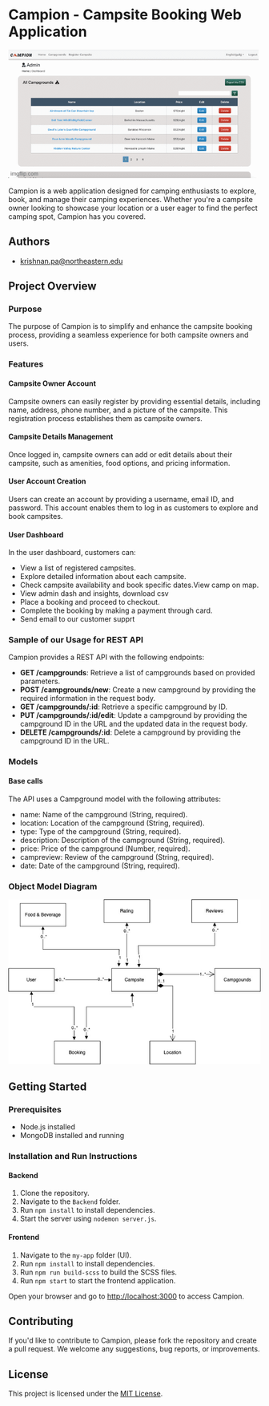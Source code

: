 # Campion - Campsite Booking Web Application

![Alt Text](89av44282491ae4f5c291d9e8732421a92ffd128dcd03fbe269705683c3f2a99400c77.gif)


Campion is a web application designed for camping enthusiasts to explore, book, and manage their camping experiences. Whether you're a campsite owner looking to showcase your location or a user eager to find the perfect camping spot, Campion has you covered.

## Authors
- [krishnan.pa@northeastern.edu](mailto:krishnan.pa@northeastern.edu)


## Project Overview

### Purpose
The purpose of Campion is to simplify and enhance the campsite booking process, providing a seamless experience for both campsite owners and users.

### Features

#### Campsite Owner Account
Campsite owners can easily register by providing essential details, including name, address, phone number, and a picture of the campsite. This registration process establishes them as campsite owners.

#### Campsite Details Management
Once logged in, campsite owners can add or edit details about their campsite, such as amenities, food options, and pricing information.

#### User Account Creation
Users can create an account by providing a username, email ID, and password. This account enables them to log in as customers to explore and book campsites.

#### User Dashboard
In the user dashboard, customers can:
- View a list of registered campsites.
- Explore detailed information about each campsite.
- Check campsite availability and book specific dates.View camp on map.
- View admin dash and insights, download csv
- Place a booking and proceed to checkout.
- Complete the booking by making a payment through card.
- Send email to our customer supprt


### Sample of our Usage for REST API

Campion provides a REST API with the following endpoints:

- **GET /campgrounds**: Retrieve a list of campgrounds based on provided parameters.
- **POST /campgrounds/new**: Create a new campground by providing the required information in the request body.
- **GET /campgrounds/:id**: Retrieve a specific campground by ID.
- **PUT /campgrounds/:id/edit**: Update a campground by providing the campground ID in the URL and the updated data in the request body.
- **DELETE /campgrounds/:id**: Delete a campground by providing the campground ID in the URL.

### Models
#### Base calls
The API uses a Campground model with the following attributes:
- name: Name of the campground (String, required).
- location: Location of the campground (String, required).
- type: Type of the campground (String, required).
- description: Description of the campground (String, required).
- price: Price of the campground (Number, required).
- campreview: Review of the campground (String, required).
- date: Date of the campground (String, required).

### Object Model Diagram
![Model Diagram](Diagram/ObjectModel.jpeg)

## Getting Started

### Prerequisites
- Node.js installed
- MongoDB installed and running

### Installation and Run Instructions

#### Backend
1. Clone the repository.
2. Navigate to the `Backend` folder.
3. Run `npm install` to install dependencies.
4. Start the server using `nodemon server.js`.

#### Frontend
1. Navigate to the `my-app` folder (UI).
2. Run `npm install` to install dependencies.
3. Run `npm run build-scss` to build the SCSS files.
4. Run `npm start` to start the frontend application.

Open your browser and go to [http://localhost:3000](http://localhost:3000) to access Campion.

## Contributing
If you'd like to contribute to Campion, please fork the repository and create a pull request. We welcome any suggestions, bug reports, or improvements.

## License
This project is licensed under the [MIT License](LICENSE).
